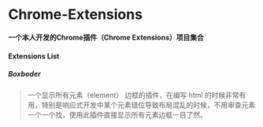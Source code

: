 # Chrome-Extensions



**一个本人开发的Chrome插件（Chrome Extensions）项目集合**



#### Extensions List



##### Boxboder

>一个显示所有元素（element） 边框的插件，在编写 html 的时候非常有用，特别是响应式开发中某个元素错位导致布局混乱的时候，不用审查元素一个一个找，使用此插件直接显示所有元素边框一目了然。







